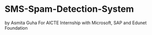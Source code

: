 # SMS-Spam-Detection-System
by Asmita Guha
For AICTE Internship with Microsoft, SAP and Edunet Foundation

